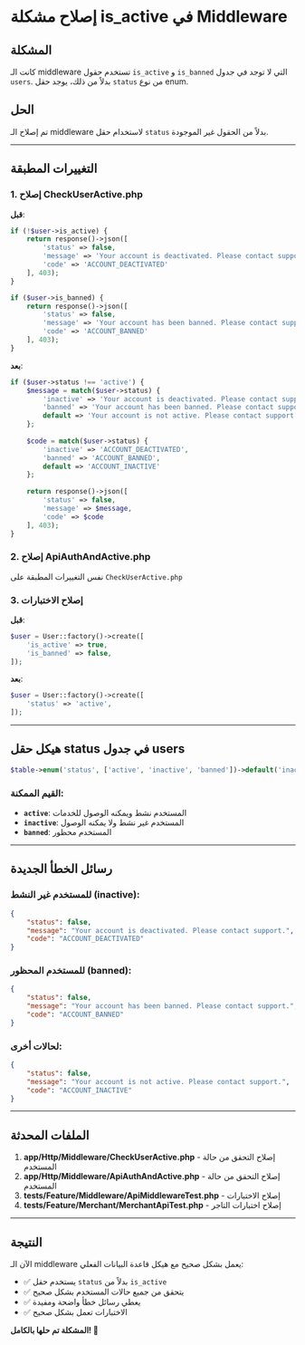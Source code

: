 # إصلاح مشكلة is_active في Middleware

## المشكلة
كانت الـ middleware تستخدم حقول `is_active` و `is_banned` التي لا توجد في جدول `users`. بدلاً من ذلك، يوجد حقل `status` من نوع enum.

## الحل
تم إصلاح الـ middleware لاستخدام حقل `status` بدلاً من الحقول غير الموجودة.

---

## التغييرات المطبقة

### 1. إصلاح CheckUserActive.php
**قبل**:
```php
if (!$user->is_active) {
    return response()->json([
        'status' => false,
        'message' => 'Your account is deactivated. Please contact support.',
        'code' => 'ACCOUNT_DEACTIVATED'
    ], 403);
}

if ($user->is_banned) {
    return response()->json([
        'status' => false,
        'message' => 'Your account has been banned. Please contact support.',
        'code' => 'ACCOUNT_BANNED'
    ], 403);
}
```

**بعد**:
```php
if ($user->status !== 'active') {
    $message = match($user->status) {
        'inactive' => 'Your account is deactivated. Please contact support.',
        'banned' => 'Your account has been banned. Please contact support.',
        default => 'Your account is not active. Please contact support.'
    };
    
    $code = match($user->status) {
        'inactive' => 'ACCOUNT_DEACTIVATED',
        'banned' => 'ACCOUNT_BANNED',
        default => 'ACCOUNT_INACTIVE'
    };
    
    return response()->json([
        'status' => false,
        'message' => $message,
        'code' => $code
    ], 403);
}
```

### 2. إصلاح ApiAuthAndActive.php
نفس التغييرات المطبقة على `CheckUserActive.php`

### 3. إصلاح الاختبارات
**قبل**:
```php
$user = User::factory()->create([
    'is_active' => true,
    'is_banned' => false,
]);
```

**بعد**:
```php
$user = User::factory()->create([
    'status' => 'active',
]);
```

---

## هيكل حقل status في جدول users

```php
$table->enum('status', ['active', 'inactive', 'banned'])->default('inactive');
```

### القيم الممكنة:
- **`active`**: المستخدم نشط ويمكنه الوصول للخدمات
- **`inactive`**: المستخدم غير نشط ولا يمكنه الوصول
- **`banned`**: المستخدم محظور

---

## رسائل الخطأ الجديدة

### للمستخدم غير النشط (inactive):
```json
{
    "status": false,
    "message": "Your account is deactivated. Please contact support.",
    "code": "ACCOUNT_DEACTIVATED"
}
```

### للمستخدم المحظور (banned):
```json
{
    "status": false,
    "message": "Your account has been banned. Please contact support.",
    "code": "ACCOUNT_BANNED"
}
```

### لحالات أخرى:
```json
{
    "status": false,
    "message": "Your account is not active. Please contact support.",
    "code": "ACCOUNT_INACTIVE"
}
```

---

## الملفات المحدثة

1. **app/Http/Middleware/CheckUserActive.php** - إصلاح التحقق من حالة المستخدم
2. **app/Http/Middleware/ApiAuthAndActive.php** - إصلاح التحقق من حالة المستخدم
3. **tests/Feature/Middleware/ApiMiddlewareTest.php** - إصلاح الاختبارات
4. **tests/Feature/Merchant/MerchantApiTest.php** - إصلاح اختبارات التاجر

---

## النتيجة

الآن الـ middleware يعمل بشكل صحيح مع هيكل قاعدة البيانات الفعلي:
- ✅ يستخدم حقل `status` بدلاً من `is_active`
- ✅ يتحقق من جميع حالات المستخدم بشكل صحيح
- ✅ يعطي رسائل خطأ واضحة ومفيدة
- ✅ الاختبارات تعمل بشكل صحيح

**المشكلة تم حلها بالكامل! 🎉**

